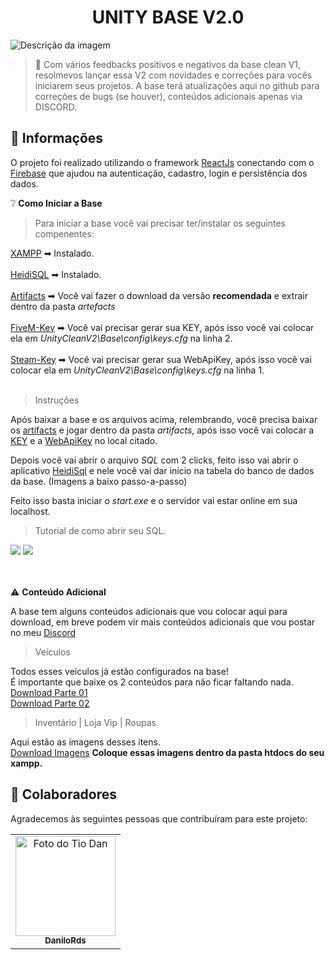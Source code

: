 <h1 align="center">UNITY BASE V2.0</h1>

<img src="./src/Assets/gif.gif" alt="Descrição da imagem">

> 🔎 Com vários feedbacks positivos e negativos da base clean V1, resolmevos lançar essa V2 com novidades e correções para vocês iniciarem seus projetos.
> A base terá atualizações aqui no github para correções de bugs (se houver), conteúdos adicionais apenas via DISCORD.

## :page_facing_up: Informações

O projeto foi realizado utilizando o framework [ReactJs](https://pt-br.reactjs.org/docs/getting-started.html) conectando com o [Firebase](https://firebase.google.com/docs) que ajudou na autenticação, cadastro, login e persistência dos dados.

❔ **Como Iniciar a Base**

> Para iniciar a base você vai precisar ter/instalar os seguintes compenentes:

[XAMPP](https://www.apachefriends.org/pt_br/index.html) ➡ Instalado. <br/><br/>
[HeidiSQL](https://www.apachefriends.org/pt_br/index.html) ➡ Instalado. <br/><br/>
[Artifacts](https://runtime.fivem.net/artifacts/fivem/build_server_windows/master) ➡ Você vai fazer o download da versão <strong>recomendada</strong> e extrair dentro da pasta <em>artefacts</em> <br/><br/>
[FiveM-Key](https://keymaster.fivem.net/login) ➡ Você vai precisar gerar sua KEY, após isso você vai colocar ela em <em> UnityCleanV2\Base\config\keys.cfg</em> na linha 2. <br/><br/>
[Steam-Key](https://steamcommunity.com/dev/apikey) ➡ Você vai precisar gerar sua WebApiKey, após isso você vai colocar ela em <em> UnityCleanV2\Base\config\keys.cfg</em> na linha 1. <br/><br/>

> Instruções

Após baixar a base e os arquivos acima, relembrando, você precisa baixar os [artifacts](https://runtime.fivem.net/artifacts/fivem/build_server_windows/master) e jogar dentro da pasta <em>artifacts</em>, após isso você vai colocar a [KEY](https://keymaster.fivem.net/login) e a [WebApiKey](https://steamcommunity.com/dev/apikey) no local citado.

Depois você vai abrir o arquivo <em>SQL</em> com 2 clicks, feito isso vai abrir o aplicativo [HeidiSql](https://www.apachefriends.org/pt_br/index.html) e nele você vai dar início na tabela do banco de dados da base. (Imagens a baixo passo-a-passo)

Feito isso basta iniciar o <em>start.exe</em> e o servidor vai estar online em sua localhost.

> Tutorial de como abrir seu SQL. <br/>
<div align="left">
<img src="https://media.discordapp.net/attachments/795622143433637889/1015383900773679234/unknown.png?" />
<img src="https://cdn.discordapp.com/attachments/795622143433637889/1015384376789438474/unknown.png?" />
</div>

<br/>
<br/>

⚠️ **Conteúdo Adicional**

A base tem alguns conteúdos adicionais que vou colocar aqui para download, em breve podem vir mais conteúdos adicionais que vou postar no meu [Discord](https://discord.gg/pbT5wVp8e9)

> Veículos

Todos esses veículos já estão configurados na base! <br/>
É importante que baixe os 2 conteúdos para não ficar faltando nada. <br/>
[Download Parte 01](https://drive.google.com/file/d/1dNGMvcTJdqcbqXurX7iVlHftGHi6dmqk/view?usp=sharing) <br/>
[Download Parte 02](https://drive.google.com/file/d/1LarBEDmIvzdHDsFPA32x9ZkkM7SPRkxI/view?usp=sharing) <br/>

> Inventário | Loja Vip | Roupas

Aqui estão as imagens desses itens. <br/>
[Download Imagens](https://drive.google.com/file/d/14KDx7OAcECGqpS8IIPV8QYSUfvJv3uiM/view?usp=sharing) <strong>Coloque essas imagens dentro da pasta htdocs do seu xampp.</strong>

## 🤝 Colaboradores

Agradecemos às seguintes pessoas que contribuíram para este projeto:

<table>
  <tr>
    <td align="center"> 
      <a href="#">
        <img src="https://avatars.githubusercontent.com/u/77410497?s=400&u=fa685e95f61bdc3f90e07ebc3122d78dc3f7c071&v=4" width="160px;" alt="Foto do Tio Dan"/><br>
        <sub>
          <b>DaniloRds</b>
        </sub>
      </a>
    </td>
  </tr>
</table>

